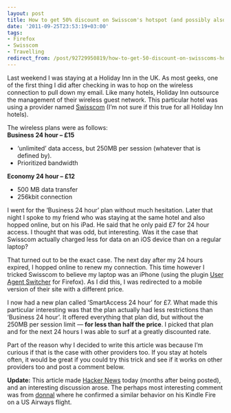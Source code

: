 ```yaml
---
layout: post
title: How to get 50% discount on Swisscom's hotspot (and possibly also others)
date: '2011-09-25T23:53:19+03:00'
tags:
- Firefox
- Swisscom
- Travelling
redirect_from: /post/92729950819/how-to-get-50-discount-on-swisscoms-hotspot-and-possibly
---
```

Last weekend I was staying at a Holiday Inn in the UK. As most geeks, one of the first thing I did after checking in was to hop on the wireless connection to pull down my email. Like many hotels, Holiday Inn outsource the management of their wireless guest network. This particular hotel was using a provider named [Swisscom](http://en.swisscom.ch/r) (I’m not sure if this true for all Holiday Inn hotels).  
  
The wireless plans were as follows:  
**Business 24 hour – £15**

* ‘unlimited’ data access, but 250MB per session (whatever that is defined by).
* Prioritized bandwidth

**Economy 24 hour – £12**

* 500 MB data transfer
* 256kbit connection

I went for the ‘Business 24 hour’ plan without much hesitation. Later that night I spoke to my friend who was staying at the same hotel and also hopped online, but on his iPad. He said that he only paid £7 for 24 hour access. I thought that was odd, but interesting. Was it the case that Swisscom actually charged less for data on an iOS device than on a regular laptop?

That turned out to be the exact case. The next day after my 24 hours expired, I hopped online to renew my connection. This time however I tricked Swisscom to believe my laptop was an iPhone (using the plugin [User Agent Switcher](https://addons.mozilla.org/en-US/firefox/addon/user-agent-switcher/) for Firefox). As I did this, I was redirected to a mobile version of their site with a different price.

I now had a new plan called ‘SmartAccess 24 hour’ for £7. What made this particular interesting was that the plan actually had less restrictions than ‘Business 24 hour’. It offered everything that plan did, but without the 250MB per session limit — **for less than half the price**. I picked that plan and for the next 24 hours I was able to surf at a greatly discounted rate.

Part of the reason why I decided to write this article was because I’m curious if that is the case with other providers too. If you stay at hotels often, it would be great if you could try this trick and see if it works on other providers too and post a comment below.  

**Update:** This article made [Hacker News](http://news.ycombinator.com/item?id=3659845) today (months after being posted), and an interesting discussion arose. The perhaps most interesting comment was from [donnal](http://news.ycombinator.com/item?id=3660094) where he confirmed a similar behavior on his Kindle Fire on a US Airways flight.
